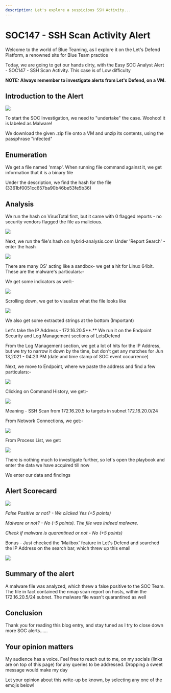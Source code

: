 ```yaml
---
description: Let's explore a suspicious SSH Activity...
---
```


# SOC147 - SSH Scan Activity Alert

Welcome to the world of Blue Teaming, as I explore it on the Let's Defend Platform, a renowned site for Blue Team practice

Today, we are going to get our hands dirty, with the Easy SOC Analyst Alert - SOC147 - SSH Scan Activity. This case is of Low difficulty

**NOTE: Always remember to investigate alerts from Let's Defend, on a VM.**

## Introduction to the Alert

![](../.gitbook/assets/7.png)

To start the SOC Investigation, we need to "undertake" the case. Woohoo! it is labeled as Malware!

We download the given .zip file onto a VM and unzip its contents, using the passphrase "infected"

## Enumeration

We get a file named 'nmap'. When running file command against it, we get information that it is a binary file

Under the description, we find the hash for the file (3361bf0051cc657ba90b46be53fe5b36)

## Analysis

We run the hash on VirusTotal first, but it came with 0 flagged reports - no security vendors flagged the file as malicious.

![](<../.gitbook/assets/3 (2).png>)

Next, we run the file's hash on hybrid-analysis.com Under 'Report Search' - enter the hash

![](../.gitbook/assets/4.png)

There are many OS' acting like a sandbox- we get a hit for Linux 64bit. These are the malware's particulars:-

We get some indicators as well:-

![](<../.gitbook/assets/5 (2).png>)

Scrolling down, we get to visualize what the file looks like

![](<../.gitbook/assets/6 (1).png>)

We also get some extracted strings at the bottom (Important)

Let's take the IP Address - 172.16.20.5**.** We run it on the Endpoint Security and Log Management sections of LetsDefend

From the Log Management section, we get a lot of hits for the IP Address, but we try to narrow it down by the time, but don't get any matches for Jun 13,2021 - 04:23 PM (date and time stamp of SOC event occurrence)

Next, we move to Endpoint, where we paste the address and find a few particulars:-

![](../.gitbook/assets/8.png)

Clicking on Command History, we get:-

![](../.gitbook/assets/9.png)

Meaning - SSH Scan from 172.16.20.5 to targets in subnet 172.16.20.0/24

From Network Connections, we get:-

![](../.gitbook/assets/9\(1\).png)

From Process List, we get:

![](../.gitbook/assets/10.png)

There is nothing much to investigate further, so let's open the playbook and enter the data we have acquired till now

We enter our data and findings

## Alert Scorecard

![](../.gitbook/assets/11.png)

_False Positive or not? - We clicked Yes (+5 points)_

_Malware or not? - No (-5 points). The file was indeed malware._

_Check if malware is quarantined or not - No (+5 points)_

Bonus - Just checked the 'Mailbox' feature in Let's Defend and searched the IP Address on the search bar, which threw up this email

![](../.gitbook/assets/12.png)

## Summary of the alert

A malware file was analyzed, which threw a false positive to the SOC Team. The file in fact contained the nmap scan report on hosts, within the 172.16.20.5/24 subnet. The malware file wasn't quarantined as well

## Conclusion

Thank you for reading this blog entry, and stay tuned as I try to close down more SOC alerts……

## Your opinion matters

My audience has a voice. Feel free to reach out to me, on my socials (links are on top of this page) for any queries to be addressed. Dropping a sweet message would make my day

Let your opinion about this write-up be known, by selecting any one of the emojis below!
